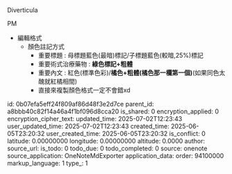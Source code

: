 Diverticula

PM

- 編輯格式
  - 顏色註記方式
    - 重要標題 : 母標題藍色(最暗)標記/子標題藍色(較暗,25%)標記
    - 重要術式治療藥物 : **綠色標記+粗體**
    - 重要內文 : 紅色(標準色彩)/**橘色+粗體(橘色那一欄第一個)**(如果同色太醜就紅橘相間)
    - 直接來複製顏色格式一定不會錯xd



id: 0b07efa5eff24f809af86d48f3e2d7ce
parent_id: a8bbb40c82f14a46a4f1bf096d8cca20
is_shared: 0
encryption_applied: 0
encryption_cipher_text: 
updated_time: 2025-07-02T12:23:43
user_updated_time: 2025-07-02T12:23:43
created_time: 2025-06-05T23:20:32
user_created_time: 2025-06-05T23:20:32
is_conflict: 0
latitude: 0.00000000
longitude: 0.00000000
altitude: 0.0000
author: 
source_url: 
is_todo: 0
todo_due: 0
todo_completed: 0
source: onenote
source_application: OneNoteMdExporter
application_data: 
order: 94100000
markup_language: 1
type_: 1
